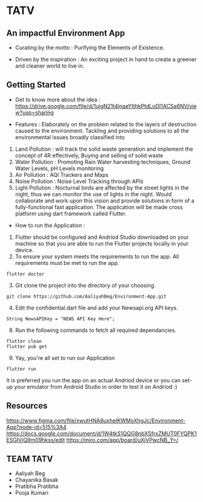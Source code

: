 # TATV
## An impactful Environment App
* Curating by the motto :
  Purifying the Elements of Existence.


* Driven by the inspiration : 
  An exciting project in hand to create a greener and cleaner world to live in.

## Getting Started

* Get to know more about the idea :
https://drive.google.com/file/d/1ujgN21t4jnaeYIthkPtdLoDI1ACSa6NV/view?usp=sharing

* Features : 
Elaborately on the problem related to the layers of destruction caused to the environment. Tackling and providing solutions to all the environmental issues broadly classified into 
1) Land Pollution : will track the solid waste generation and implement the concept of 4R effectively, Buying and selling of solid waste
2) Water Pollution : Promoting Rain Water harvesting techniques,  Ground Water Levels, pH Levels monitoring
3) Air Pollution : AQI Trackers and Maps
4) Noise Pollution : Noise Level Tracking through APIs
5) Light Pollution : Nocturnal birds are affected by the street lights in the night, thus we can monitor the use of lights in the night.
Would collaborate and work upon this vision and provide solutions in form of a fully-functional fast application. The application will be made cross platform using dart framework called Flutter. 

* How to run the Application :
1.  Flutter should be configured and Andriod Studio downloaded on your machine so that you are able to run the Flutter projects locally in your device.
2. To ensure your system meets the requirements to run the app. All requirements must be met to run the app.
```
flutter doctor
```
3. Git clone the project into the directory of your choosing.
```
git clone https://github.com/AaliyahBeg/Environment-App.git
```
4. Edit the confidential.dart file and add your Newsapi.org API keys.
```
String NewsAPIKey = "NEWS API Key Here";
```
8. Run the following commands to fetch all required dependancies.
```
flutter clean
flutter pub get
```
9. Yay, you're all set to run our Application
```
flutter run 
```
It is preferred you run the app on an actual Andriod device or you can set-up your emulator from Android Studio in order to test it on Andriod :)

## Resources

https://www.figma.com/file/xwutHNA8uxheIKWMoXhgJc/Environment-App?node-id=515%3A4
https://docs.google.com/document/d/1W4tkS1QQG8nbXSfrxZMUT0FYQPK1ESGIVjQ9m09hkss/edit
https://miro.com/app/board/uXjVPwcNB_Y=/

## TEAM TATV
   - Aaliyah Beg
   - Chayanika Basak
   - Pratibha Pratibha
   - Pooja Kumari
